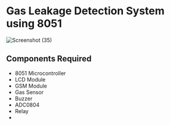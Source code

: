 # Gas Leakage Detection System using 8051
![Screenshot (35)](https://user-images.githubusercontent.com/98826329/155379183-0472f576-d192-4c4f-8261-63784c430a51.png)

## Components Required
* 8051 Microcontroller
* LCD Module
* GSM Module
* Gas Sensor
* Buzzer
* ADC0804
* Relay
*
